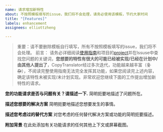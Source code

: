 ```yaml
---
name: 请求增加新特性
about: 不按照模板填写的issue，我们将不会处理，请务必使用该模板，节约大家时间
title: "[Features]"
labels: enhancement
assignees: elliottzheng

---
```


>重要：请不要删除模板自行填写，所有不按照模板填写的issue，我们将不会处理。
前言：
请务必详细阅读[使用指南](https://copytranslator.github.io/guide/)和项目的[project](https://github.com/elliottzheng/CopyTranslator/projects)并在Issuse中查找您问题的关键词，**您想要的特性有很大的可能已经被实现/已经在计划中/由其他人提出了**，CopyTranslator经过多次迭代，功能越来越丰富（~~复杂~~），不阅读完整使用指南无法完全发挥其功能，如果您阅读完上述内容，确定该特性未被实现/未计划实现。非常欢迎您继续下面的工作提出增加新特性的请求。

**您的功能请求是否与问题有关？请描述一下.**
简明扼要地描述了问题所在。

**描述您想要的解决方案**
简明扼要地描述您想要发生的事情。

**描述您考虑过的替代方案**
对您考虑的任何替代解决方案或功能的简明扼要描述。

**附加背景**
在此处添加有关功能请求的任何其他上下文或屏幕截图。
